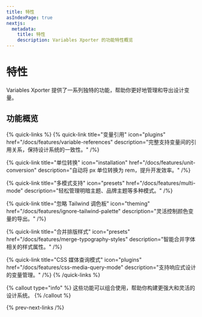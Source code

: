 ```yaml
---
title: 特性
asIndexPage: true
nextjs:
  metadata:
    title: 特性
    description: Variables Xporter 的功能特性概览
---
```


# 特性

Variables Xporter 提供了一系列独特的功能，帮助你更好地管理和导出设计变量。

## 功能概览

{% quick-links %}
{% quick-link title="变量引用" icon="plugins" href="/docs/features/variable-references" description="完整支持变量间的引用关系，保持设计系统的一致性。" /%}

{% quick-link title="单位转换" icon="installation" href="/docs/features/unit-conversion" description="自动将 px 单位转换为 rem，提升开发效率。" /%}

{% quick-link title="多模式支持" icon="presets" href="/docs/features/multi-mode" description="轻松管理明暗主题、品牌主题等多种模式。" /%}

{% quick-link title="忽略 Tailwind 调色板" icon="theming" href="/docs/features/ignore-tailwind-palette" description="灵活控制颜色变量的导出。" /%}

{% quick-link title="合并排版样式" icon="presets" href="/docs/features/merge-typography-styles" description="智能合并字体相关的样式属性。" /%}

{% quick-link title="CSS 媒体查询模式" icon="plugins" href="/docs/features/css-media-query-mode" description="支持响应式设计的变量管理。" /%}
{% /quick-links %}

{% callout type="info" %}
这些功能可以组合使用，帮助你构建更强大和灵活的设计系统。
{% /callout %}

{% prev-next-links /%}
